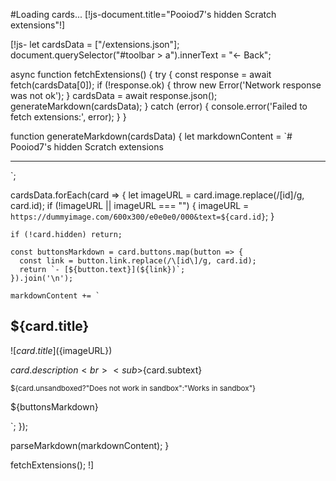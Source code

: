 #Loading cards...
[!js-document.title="Pooiod7's hidden Scratch extensions"!]

[!js-
let cardsData = ["/extensions.json"];
document.querySelector("#toolbar > a").innerText = "← Back";

async function fetchExtensions() {
  try {
    const response = await fetch(cardsData[0]);
    if (!response.ok) {
      throw new Error('Network response was not ok');
    }
    cardsData = await response.json();
    generateMarkdown(cardsData);
  } catch (error) {
    console.error('Failed to fetch extensions:', error);
  }
}

function generateMarkdown(cardsData) {
  let markdownContent = `# Pooiod7's hidden Scratch extensions

---

`;

  cardsData.forEach(card => {
    let imageURL = card.image.replace(/\[id\]/g, card.id);
    if (!imageURL || imageURL === "") {
        imageURL = `https://dummyimage.com/600x300/e0e0e0/000&text=${card.id}`;
    }

    if (!card.hidden) return;

    const buttonsMarkdown = card.buttons.map(button => {
      const link = button.link.replace(/\[id\]/g, card.id);
      return `- [${button.text}](${link})`;
    }).join('\n');

    markdownContent += `
## ${card.title}

![${card.title}](${imageURL})

${card.description}<br>
<sub>${card.subtext}</sub>

<sub>${card.unsandboxed?"Does not work in sandbox":"Works in sandbox"}</sub>

${buttonsMarkdown}

`;
  });

  parseMarkdown(markdownContent);
}

fetchExtensions();
!]

